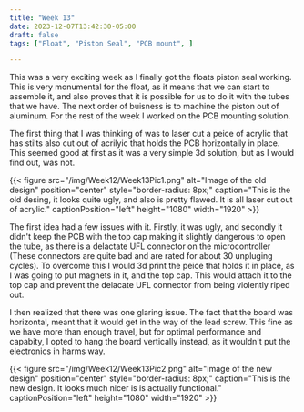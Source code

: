 ```yaml
---
title: "Week 13"
date: 2023-12-07T13:42:30-05:00
draft: false
tags: ["Float", "Piston Seal", "PCB mount", ]

---
```


This was a very exciting week as I finally got the floats piston seal working. This is very monumental for the float, as it means that we can start to assemble it, and also proves that it is possible for us to do it with the tubes that we have. The next order of buisness is to machine the piston out of aluminum. For the rest of the week I worked on the PCB mounting solution.

The first thing that I was thinking of was to laser cut a peice of acrylic that has stilts also cut out of acrilyic that holds the PCB horizontally in place. This seemed good at first as it was a very simple 3d solution, but as I would find out, was not. 

{{< figure src="/img/Week12/Week13Pic1.png" alt="Image of the old design" position="center" style="border-radius: 8px;" caption="This is the old desing, it looks quite ugly, and also is pretty flawed. It is all laser cut out of acrylic." captionPosition="left" height="1080" width="1920" >}}

The first idea had a few issues with it. Firstly, it was ugly, and secondly it didn't keep the PCB with the top cap making it slightly dangerous to open the tube, as there is a delactate UFL connector on the microcontroller (These connectors are quite bad and are rated for about 30 unpluging cycles). To overcome this I would 3d print the peice that holds it in place, as I was going to put magnets in it, and the top cap. This would attach it to the top cap and prevent the delacate UFL connector from being violently riped out. 

I then realized that there was one glaring issue. The fact that the board was horizontal, meant that it would get in the way of the lead screw. This fine as we have more than enough travel, but for optimal performance and capabity, I opted to hang the board vertically instead, as it wouldn't put the electronics in harms way. 

{{< figure src="/img/Week12/Week13Pic2.png" alt="Image of the new design" position="center" style="border-radius: 8px;" caption="This is the new design. It looks much nicer is is actually functional." captionPosition="left" height="1080" width="1920" >}}